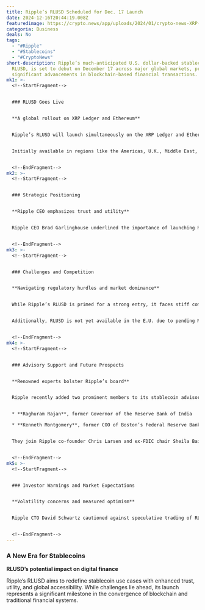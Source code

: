 ```yaml
---
title: Ripple’s RLUSD Scheduled for Dec. 17 Launch
date: 2024-12-16T20:44:19.008Z
featuredimage: https://crypto.news/app/uploads/2024/01/crypto-news-XRP-Ripple-option03.webp
categoria: Business
deals: No
tags:
  - "#Ripple"
  - "#Stablecoins"
  - "#CryptoNews"
short-description: Ripple’s much-anticipated U.S. dollar-backed stablecoin,
  RLUSD, is set to debut on December 17 across major global markets, promising
  significant advancements in blockchain-based financial transactions.
mk1: >-
  <!--StartFragment-->


  ### RLUSD Goes Live


  **A global rollout on XRP Ledger and Ethereum**


  Ripple’s RLUSD will launch simultaneously on the XRP Ledger and Ethereum blockchain, providing a bridge between traditional finance and web3 applications. The stablecoin has received final approval from the New York Department of Financial Services (NYDFS), known as the regulatory "gold standard."


  Initially available in regions like the Americas, U.K., Middle East, and Asia-Pacific, RLUSD will feature on platforms such as Uphold, MoonPay, Bitso, Bullish, Mercado, and CoinMENA.


  <!--EndFragment-->
mk2: >-
  <!--StartFragment-->


  ### Strategic Positioning


  **Ripple CEO emphasizes trust and utility**


  Ripple CEO Brad Garlinghouse underlined the importance of launching RLUSD under NYDFS's charter, positioning it as a trusted stablecoin in the evolving regulatory landscape. He noted that stablecoins like RLUSD are becoming critical tools for liquidity and cross-border transactions, especially as global policymakers clarify crypto regulations.


  <!--EndFragment-->
mk3: >-
  <!--StartFragment-->


  ### Challenges and Competition


  **Navigating regulatory hurdles and market dominance**


  While Ripple’s RLUSD is primed for a strong entry, it faces stiff competition in the $200 billion stablecoin market. Tether (USDT) dominates with a $140 billion market cap, followed by Circle’s USDC, which already has a strong foothold in the U.S.


  Additionally, RLUSD is not yet available in the E.U. due to pending MiCA approvals. This regulatory gap could delay adoption in key markets despite its global launch.


  <!--EndFragment-->
mk4: >-
  <!--StartFragment-->


  ### Advisory Support and Future Prospects


  **Renowned experts bolster Ripple’s board**


  Ripple recently added two prominent members to its stablecoin advisory board:


  * **Raghuram Rajan**, former Governor of the Reserve Bank of India

  * **Kenneth Montgomery**, former COO of Boston’s Federal Reserve Bank


  They join Ripple co-founder Chris Larsen and ex-FDIC chair Sheila Bair to strengthen Ripple’s position in the stablecoin sector.


  <!--EndFragment-->
mk5: >-
  <!--StartFragment-->


  ### Investor Warnings and Market Expectations


  **Volatility concerns and measured optimism**


  Ripple CTO David Schwartz cautioned against speculative trading of RLUSD, warning that supply shortages may create initial volatility. "Please don’t FOMO into a stablecoin. This is not an opportunity to get rich," Schwartz stated.


  <!--EndFragment-->
---
```

<!--StartFragment-->

### A New Era for Stablecoins

**RLUSD’s potential impact on digital finance**

Ripple’s RLUSD aims to redefine stablecoin use cases with enhanced trust, utility, and global accessibility. While challenges lie ahead, its launch represents a significant milestone in the convergence of blockchain and traditional financial systems.

<!--EndFragment-->